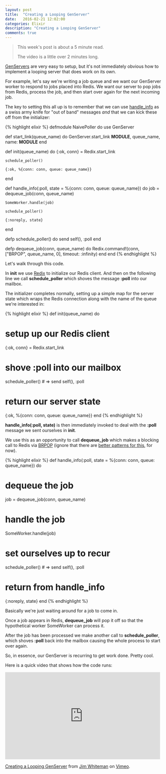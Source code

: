 ```yaml
---
layout: post
title:  "Creating a Looping GenServer"
date:   2016-02-21 12:02:00
categories: Elixir
description: "Creating a Looping GenServer"
comments: true
---
```


> This week's post is about a 5 minute read.
>
>  The video is a little over 2 minutes long.

<a href="http://elixir-lang.org/docs/v1.1/elixir/GenServer.html">GenServers</a> are very easy to setup, but it's not immediately obvious how to implement
a looping server that does work on its own.

For example, let's say we're writing a job queue and we want our GenServer worker to respond to jobs placed into Redis. We want our server to pop jobs from Redis,
process the job, and then start over again for the next incoming job.

The key to setting this all up is to remember that we can use <a href="http://blog.lucidsimple.com/2016/02/07/simple-OTP-idioms-using-handle-info-part-1.html">handle_info</a>
as a swiss army knife for "out of band" messages _and_ that we can kick these off from the initializer:

{% highlight elixir %}
defmodule NaivePoller do
  use GenServer

  def start_link(queue_name) do
    GenServer.start_link __MODULE__, queue_name, name: __MODULE__
  end

  def init(queue_name) do
    {:ok, conn} = Redix.start_link

    schedule_poller()

    {:ok, %{conn: conn, queue: queue_name}}
  end

  def handle_info(:poll, state = %{conn: conn, queue: queue_name}) do
    job = dequeue_job(conn, queue_name)

    SomeWorker.handle(job)

    schedule_poller()

    {:noreply, state}
  end

  defp schedule_poller() do
    send self(), :poll
  end

  defp dequeue_job(conn, queue_name) do
    Redix.command!(conn, ["BRPOP", queue_name, 0], timeout: :infinity)
  end
end
{% endhighlight %}

Let's walk through this code.

In **init** we use <a href="https://github.com/whatyouhide/redix">Redix</a> to initialize our Redis client. And then on the following line we call **schedule_poller** which
shoves the message **:poll** into our mailbox.

The initializer completes normally, setting up a simple map for the server state which wraps the Redis connection along with the name of the queue we're interested in:

{% highlight elixir %}
def init(queue_name) do
  # setup up our Redis client
  {:ok, conn} = Redix.start_link

  # shove :poll into our mailbox
  schedule_poller() # => send self(), :poll

  # return our server state
  {:ok, %{conn: conn, queue: queue_name}}
end
{% endhighlight %}

**handle_info(:poll, state)** is then immediately invoked to deal with the **:poll** message we sent ourselves in **init**.

We use this as an opportunity to call **dequeue_job** which makes a blocking call to Redis via <a href="http://redis.io/commands/brpop">BRPOP</a> (ignore that there are <a href="http://redis.io/commands/BRPOPLPUSH#pattern-reliable-queue">better patterns for this</a>, for now).

{% highlight elixir %}
def handle_info(:poll, state = %{conn: conn, queue: queue_name}) do
  # dequeue the job
  job = dequeue_job(conn, queue_name)

  # handle the job
  SomeWorker.handle(job)

  # set ourselves up to recur
  schedule_poller() # => send self(), :poll

  # return from handle_info
  {:noreply, state}
end
{% endhighlight %}

Basically we're just waiting around for a job to come in.

Once a job appears in Redis, **dequeue_job** will pop it off so that the hypothetical worker SomeWorker can process it.

After the job has been processed we make another call to **schedule_poller**, which shoves **:poll** back into the mailbox causing the whole process to start over again.

So, in essence, our GenServer is recurring to get work done. Pretty cool.

Here is a quick video that shows how the code runs:

<iframe src="https://player.vimeo.com/video/156190332" width="500" height="280" frameborder="0" webkitallowfullscreen mozallowfullscreen allowfullscreen></iframe>
<p><a href="https://vimeo.com/156190332">Creating a Looping GenServer</a> from <a href="https://vimeo.com/user29282688">Jim Whiteman</a> on <a href="https://vimeo.com">Vimeo</a>.</p>

